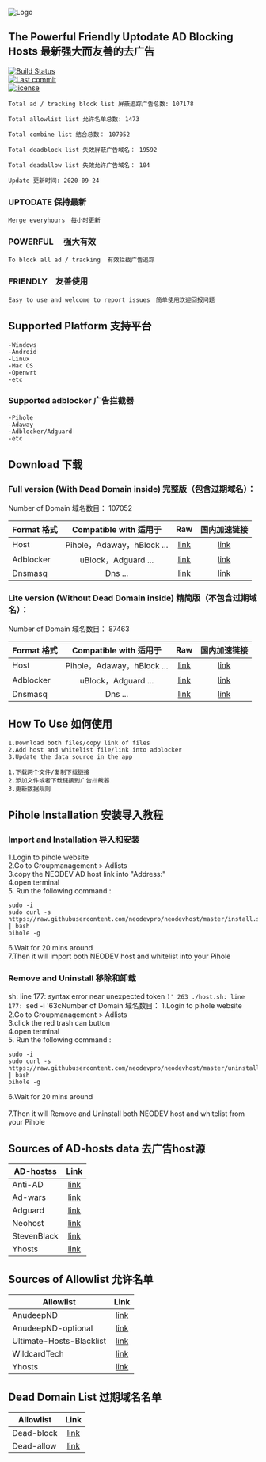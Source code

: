 ![Logo](https://cdn.jsdelivr.net/gh/neodevpro/neodevhost/logo.png)

    
    
    
## The Powerful Friendly Uptodate AD Blocking Hosts 最新强大而友善的去广告


[![Build Status](https://img.shields.io/github/workflow/status/neodevpro/neodevhost/CI/master)](https://github.com/neodevpro/neodevhost/actions?workflow=CI)<br/>
[![Last commit](https://img.shields.io/github/last-commit/neodevpro/neodevhost.svg)](https://github.com/neodevpro/neodevhost/commit/master)<br/>
[![license](https://img.shields.io/github/license/neodevpro/neodevhost.svg)](https://github.com/neodevpro/neodevhost/blob/master/LICENSE)

```
Total ad / tracking block list 屏蔽追踪广告总数: 107178

Total allowlist list 允许名单总数: 1473

Total combine list 结合总数： 107052

Total deadblock list 失效屏蔽广告域名： 19592

Total deadallow list 失效允许广告域名： 104

Update 更新时间: 2020-09-24
```
### UPTODATE 保持最新<br/>
    Merge everyhours　每小时更新
### POWERFUL　 强大有效<br/>
    To block all ad / tracking  有效拦截广告追踪　
### FRIENDLY　友善使用<br/>
    Easy to use and welcome to report issues　简单使用欢迎回报问题

## Supported Platform 支持平台

```
-Windows
-Android
-Linux
-Mac OS
-Openwrt
-etc
```
### Supported adblocker 广告拦截器
```
-Pihole
-Adaway
-Adblocker/Adguard
-etc
``` 

## Download 下载
### Full version (With Dead Domain inside) 完整版（包含过期域名）：
Number of Domain 域名数目： 107052

Format 格式 | Compatible with 适用于 | Raw | 国内加速链接  
--------- |:-------------:|:-------------:|:-------------:
Host | Pihole，Adaway，hBlock ... |[link](https://raw.githubusercontent.com/neodevpro/neodevhost/master/host) | [link](https://neodev.team/host)
Adblocker | uBlock，Adguard ... |[link](https://raw.githubusercontent.com/neodevpro/neodevhost/master/adblocker) | [link](https://neodev.team/adblocker) 
Dnsmasq | Dns ... |[link](https://raw.githubusercontent.com/neodevpro/neodevhost/master/host_dnsmasq.conf) | [link](https://neodev.team/host_dnsmasq.conf)

### Lite version (Without Dead Domain inside) 精简版（不包含过期域名）：

Number of Domain 域名数目： 87463

Format 格式 | Compatible with 适用于 | Raw | 国内加速链接  
--------- |:-------------:|:-------------:|:-------------:
Host | Pihole，Adaway，hBlock ... |[link](https://raw.githubusercontent.com/neodevpro/neodevhost/master/lite_host) | [link](https://neodev.team/lite_host)
Adblocker | uBlock，Adguard ... |[link](https://raw.githubusercontent.com/neodevpro/neodevhost/master/lite_adblocker) | [link](https://neodev.team/lite_adblocker) 
Dnsmasq | Dns ... |[link](https://raw.githubusercontent.com/neodevpro/neodevhost/master/lite_host_dnsmasq.conf) | [link](https://neodev.team/lite_host_dnsmasq.conf)

## How To Use 如何使用
```
1.Download both files/copy link of files
2.Add host and whitelist file/link into adblocker
3.Update the data source in the app
```
```
1.下载两个文件/复制下载链接
2.添加文件或者下载链接到广告拦截器
3.更新数据规则
```
## Pihole Installation 安装导入教程

### Import and Installation 导入和安装<br/>

1.Login to pihole website<br/>
2.Go to Groupmanagement > Adlists<br/>
3.copy the NEODEV AD host link into "Address:"<br/>
4.open terminal<br/>
5. Run the following command :<br/>
```
sudo -i
sudo curl -s https://raw.githubusercontent.com/neodevpro/neodevhost/master/install.sh | bash
pihole -g
```
6.Wait for 20 mins around  <br/>
7.Then it will import both NEODEV host and whitelist into your Pihole <br/>


### Remove and Uninstall 移除和卸载<br/>
sh: line 177: syntax error near unexpected token `)'
263
./host.sh: line 177: `sed -i '63cNumber of Domain 域名数目：
1.Login to pihole website<br/>
2.Go to Groupmanagement > Adlists<br/>
3.click the red trash can button<br/>
4.open terminal<br/>
5. Run the following command :<br/>
```
sudo -i
sudo curl -s https://raw.githubusercontent.com/neodevpro/neodevhost/master/uninstall.sh | bash
pihole -g
```
6.Wait for 20 mins around  <br/> <br/>
7.Then it will Remove and Uninstall both NEODEV host and whitelist from your Pihole <br/>

## Sources of AD-hosts data 去广告host源
AD-hostss | Link  
--------- |:-------------:
Anti-AD | [link](https://raw.githubusercontent.com/privacy-protection-tools/anti-AD/master/anti-ad-domains.txt)
Ad-wars | [link](https://raw.githubusercontent.com/jdlingyu/ad-wars/master/hosts)
Adguard | [link](https://adguardteam.github.io/AdGuardSDNSFilter/Filters/filter.txt)
Neohost | [link](https://raw.githubusercontent.com/neoFelhz/neohosts/gh-pages/full/hosts)
StevenBlack | [link](https://raw.githubusercontent.com/StevenBlack/hosts/master/hosts)
Yhosts | [link](https://raw.githubusercontent.com/VeleSila/yhosts/master/hosts)

## Sources of Allowlist 允许名单
Allowlist | Link  
--------- |:-------------:
AnudeepND | [link](https://raw.githubusercontent.com/anudeepND/whitelist/master/domains/whitelist.txt)
AnudeepND-optional | [link](https://raw.githubusercontent.com/anudeepND/whitelist/master/domains/optional-list.txt)
Ultimate-Hosts-Blacklist | [link](https://raw.githubusercontent.com/Ultimate-Hosts-Blacklist/whitelist/master/domains.list)
WildcardTech | [link](https://raw.githubusercontent.com/WildcardTech/Filter-Domain-List/master/whitelist.txt)
Yhosts | [link](https://raw.githubusercontent.com/VeleSila/yhosts/master/whitelist.txt)

## Dead Domain List 过期域名名单
Allowlist | Link  
--------- |:-------------:
Dead-block | [link](https://raw.githubusercontent.com/FusionPlmH/dead-block/master/deadblock)
Dead-allow | [link](https://raw.githubusercontent.com/neodevpro/dead-allow/master/deadallow)
